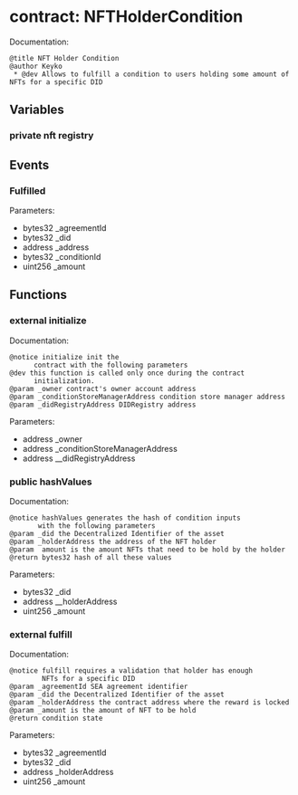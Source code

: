 
# contract: NFTHolderCondition

Documentation:
```
@title NFT Holder Condition
@author Keyko
 * @dev Allows to fulfill a condition to users holding some amount of NFTs for a specific DID
```

## Variables

### private nft registry

## Events

###  Fulfilled
Parameters:
* bytes32 _agreementId
* bytes32 _did
* address _address
* bytes32 _conditionId
* uint256 _amount

## Functions

### external initialize

Documentation:

```
@notice initialize init the
      contract with the following parameters
@dev this function is called only once during the contract
      initialization.
@param _owner contract's owner account address
@param _conditionStoreManagerAddress condition store manager address
@param _didRegistryAddress DIDRegistry address
```
Parameters:
* address _owner
* address _conditionStoreManagerAddress
* address __didRegistryAddress

### public hashValues

Documentation:

```
@notice hashValues generates the hash of condition inputs
       with the following parameters
@param _did the Decentralized Identifier of the asset
@param _holderAddress the address of the NFT holder
@param  amount is the amount NFTs that need to be hold by the holder
@return bytes32 hash of all these values
```
Parameters:
* bytes32 _did
* address __holderAddress
* uint256 _amount

### external fulfill

Documentation:

```
@notice fulfill requires a validation that holder has enough
        NFTs for a specific DID
@param _agreementId SEA agreement identifier
@param _did the Decentralized Identifier of the asset
@param _holderAddress the contract address where the reward is locked
@param _amount is the amount of NFT to be hold
@return condition state
```
Parameters:
* bytes32 _agreementId
* bytes32 _did
* address _holderAddress
* uint256 _amount
